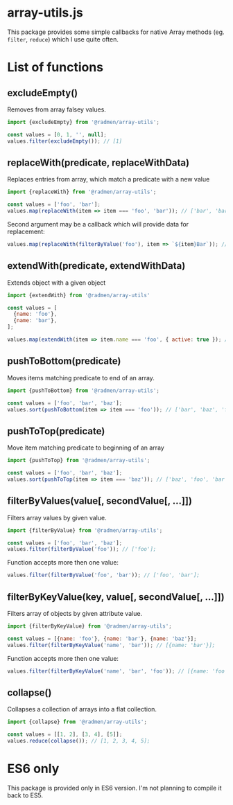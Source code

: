 # array-utils.js
This package provides some simple callbacks for native Array methods (eg. `filter`, `reduce`) which I use quite often.

# List of functions

## excludeEmpty()
Removes from array falsey values.

```js
import {excludeEmpty} from '@radmen/array-utils';

const values = [0, 1, '', null];
values.filter(excludeEmpty()); // [1]
```

## replaceWith(predicate, replaceWithData)
Replaces entries from array, which match a predicate with a new value

```js
import {replaceWith} from '@radmen/array-utils';

const values = ['foo', 'bar'];
values.map(replaceWith(item => item === 'foo', 'bar')); // ['bar', 'bar'];
```

Second argument may be a callback which will provide data for replacement:

```js
values.map(replaceWith(filterByValue('foo'), item => `${item}Bar`)); // ['fooBar', 'bar'];
```

## extendWith(predicate, extendWithData)
Extends object with a given object

```js
import {extendWith} from '@radmen/array-utils'

const values = [
  {name: 'foo'},
  {name: 'bar'},
];

values.map(extendWith(item => item.name === 'foo', { active: true }); // [{name: 'foo', active: true}, {name: 'bar'}];
```

## pushToBottom(predicate)
Moves items matching predicate to end of an array.

```js
import {pushToBottom} from '@radmen/array-utils';

const values = ['foo', 'bar', 'baz'];
values.sort(pushToBottom(item => item === 'foo')); // ['bar', 'baz', 'foo'];
```

## pushToTop(predicate)
Move item matching predicate to beginning of an array

```js
import {pushToTop} from '@radmen/array-utils';

const values = ['foo', 'bar', 'baz'];
values.sort(pushToTop(item => item === 'baz')); // ['baz', 'foo', 'bar'];
```

## filterByValues(value[, secondValue[, ...]])
Filters array values by given value.

```js
import {filterByValue} from '@radmen/array-utils';

const values = ['foo', 'bar', 'baz'];
values.filter(filterByValue('foo')); // ['foo'];
```

Function accepts more then one value:

```js
values.filter(filterByValue('foo', 'bar')); // ['foo', 'bar'];
```

## filterByKeyValue(key, value[, secondValue[, ...]])
Filters array of objects by given attribute value.

```js
import {filterByKeyValue} from '@radmen/array-utils';

const values = [{name: 'foo'}, {name: 'bar'}, {name: 'baz'}];
values.filter(filterByKeyValue('name', 'bar')); // [{name: 'bar'}];
```

Function accepts more then one value:

```js
values.filter(filterByKeyValue('name', 'bar', 'foo')); // [{name: 'foo'}, {name: 'bar'}];
```

## collapse()
Collapses a collection of arrays into a flat collection.

```js
import {collapse} from '@radmen/array-utils';

const values = [[1, 2], [3, 4], [5]];
values.reduce(collapse()); // [1, 2, 3, 4, 5];
```

# ES6 only
This package is provided only in ES6 version. I'm not planning to compile it back to ES5.
